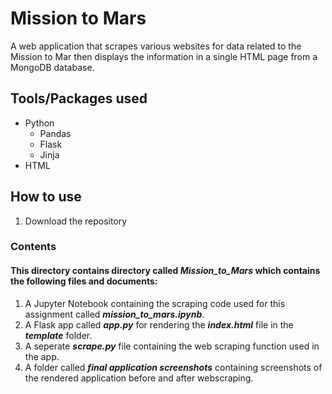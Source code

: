 # Mission to Mars
A web application that scrapes various websites for data related to the Mission to Mar then displays the information in a single HTML page from a MongoDB database.

## Tools/Packages used
- Python
  - Pandas
  - Flask
  - Jinja
- HTML

## How to use
1) Download the repository

### Contents
#### This directory contains directory called ***Mission_to_Mars*** which contains the following files and documents:
1. A Jupyter Notebook containing the scraping code used for this assignment called ***mission_to_mars.ipynb***.
2. A Flask app called ***app.py*** for rendering the ***index.html*** file in the ***template*** folder.
3. A seperate ***scrape.py*** file containing the web scraping function used in the app.
4. A folder called ***final application screenshots*** containing screenshots of the rendered application before and after webscraping.
